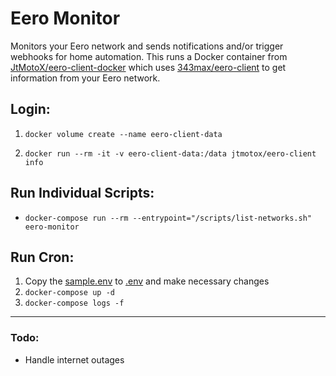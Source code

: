 # Eero Monitor

Monitors your Eero network and sends notifications and/or trigger webhooks for home automation.  This runs a Docker container from [JtMotoX/eero-client-docker](https://github.com/JtMotoX/eero-client-docker) which uses [343max/eero-client](https://github.com/343max/eero-client.git) to get information from your Eero network.

## Login:

1. ```docker volume create --name eero-client-data``` 

1. ```docker run --rm -it -v eero-client-data:/data jtmotox/eero-client info```



## Run Individual Scripts:

- ```docker-compose run --rm --entrypoint="/scripts/list-networks.sh" eero-monitor```

## Run Cron:

1. Copy the [sample.env](./sample.env) to [.env](./.env) and make necessary changes
1. ```docker-compose up -d```
1. ```docker-compose logs -f```

---

### Todo:
- Handle internet outages
